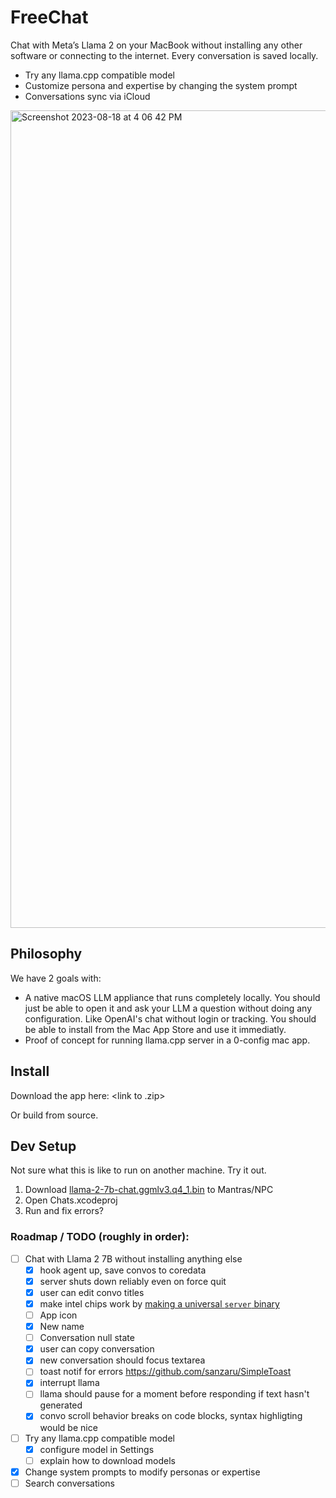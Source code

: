 # FreeChat

Chat with Meta’s Llama 2 on your MacBook without installing any other software or connecting to the internet. Every conversation is saved locally.

- Try any llama.cpp compatible model
- Customize persona and expertise by changing the system prompt
- Conversations sync via iCloud

<img width="1308" alt="Screenshot 2023-08-18 at 4 06 42 PM" src="https://github.com/npc-pet/FreeChat/assets/282016/32ad0988-a391-40f4-b94a-479a06f9366d">


## Philosophy

We have 2 goals with:
- A native macOS LLM appliance that runs completely locally. You should just be able to open it and ask your LLM a question without doing any configuration. Like OpenAI's chat without login or tracking. You should be able to install from the Mac App Store and use it immediatly.
- Proof of concept for running llama.cpp server in a 0-config mac app.

## Install

Download the app here: <link to .zip>

Or build from source.

## Dev Setup

Not sure what this is like to run on another machine. Try it out.

1. Download [llama-2-7b-chat.ggmlv3.q4_1.bin](https://huggingface.co/TheBloke/Llama-2-7B-Chat-GGML/tree/main) to Mantras/NPC
2. Open Chats.xcodeproj
3. Run and fix errors?

### Roadmap / TODO (roughly in order):
- [ ] Chat with Llama 2 7B without installing anything else
  - [x] hook agent up, save convos to coredata
  - [x] server shuts down reliably even on force quit
  - [x] user can edit convo titles
  - [x] make intel chips work by [making a universal `server` binary](https://developer.apple.com/documentation/apple-silicon/building-a-universal-macos-binary#Update-the-Architecture-List-of-Custom-Makefiles)
  - [ ] App icon
  - [x] New name
  - [ ] Conversation null state
  - [x] user can copy conversation
  - [x] new conversation should focus textarea
  - [ ] toast notif for errors https://github.com/sanzaru/SimpleToast
  - [x] interrupt llama
  - [ ] llama should pause for a moment before responding if text hasn't generated
  - [x] convo scroll behavior breaks on code blocks, syntax highligting would be nice

- [ ] Try any llama.cpp compatible model
  - [x] configure model in Settings
  - [ ] explain how to download models
- [x] Change system prompts to modify personas or expertise
- [ ] Search conversations
